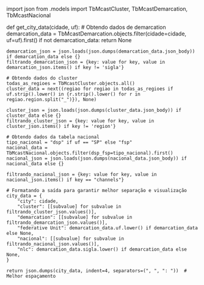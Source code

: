 import json
from .models import TbMcastCluster, TbMcastDemarcation, TbMcastNacional

def get_city_data(cidade, uf):
    # Obtendo dados de demarcation
    demarcation_data = TbMcastDemarcation.objects.filter(cidade=cidade, uf=uf).first()
    if not demarcation_data:
        return None

    demarcation_json = json.loads(json.dumps(demarcation_data.json_body)) if demarcation_data else {}
    filtrando_demarcation_json = {key: value for key, value in demarcation_json.items() if key != 'sigla'}

    # Obtendo dados do cluster
    todas_as_regioes = TbMcastCluster.objects.all()
    cluster_data = next((regiao for regiao in todas_as_regioes if uf.strip().lower() in {r.strip().lower() for r in regiao.region.split("_")}), None)

    cluster_json = json.loads(json.dumps(cluster_data.json_body)) if cluster_data else {}
    filtrando_cluster_json = {key: value for key, value in cluster_json.items() if key != 'region'}

    # Obtendo dados da tabela nacional
    tipo_nacional = "dsp" if uf == "SP" else "fsp"
    nacional_data = TbMcastNacional.objects.filter(dsp_fsp=tipo_nacional).first()
    nacional_json = json.loads(json.dumps(nacional_data.json_body)) if nacional_data else {}

    filtrando_nacional_json = {key: value for key, value in nacional_json.items() if key == "channels"}

    # Formatando a saída para garantir melhor separação e visualização
    city_data = {
        "city": cidade,
        "cluster": [[subvalue] for subvalue in filtrando_cluster_json.values()],  
        "demarcation": [[subvalue] for subvalue in filtrando_demarcation_json.values()],  
        "federative Unit": demarcation_data.uf.lower() if demarcation_data else None,
        "nacional": [[subvalue] for subvalue in filtrando_nacional_json.values()],  
        "nlc": demarcation_data.sigla.lower() if demarcation_data else None,
    }

    return json.dumps(city_data, indent=4, separators=(", ", ": "))  # Melhor espaçamento
